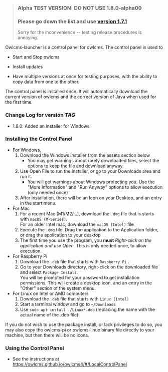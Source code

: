 > ### Alpha TEST VERSION: DO NOT USE 1.8.0-alpha00
>
> ### Please go down the list and use [version 1.7.1](https://github.com/owlcms/owlcms-controlpanel/releases/tag/v1.7.1)
>
> Sorry for the inconvenience -- testing release procedures is annoying.

Owlcms-launcher is a control panel for owlcms.  The control panel is used to

- Start and Stop owlcms

- Install updates
- Have multiple versions at once for testing purposes, with the ability to copy data from one to the other.

The control panel is installed once. It will automatically download the current version of owlcms and the correct version of Java when used for the first time.

### Change Log for version _TAG_

- 1.8.0: Added an installer for Windows

### Installing the Control Panel

- For Windows, 
  1. Download the Windows installer from the assets section below
     - You may get warnings about rarely downloaded files, select the options to keep the file and download anyway.
  2. Use Open File to run the Installer, or go to your Downloads area and run it.
     - You will get warnings about Windows protecting you. Use the "More Information"  and "Run Anyway" options to allow execution (only needed once)
  3. After installation, there will be an Icon on your Desktop, and an entry in the start menu.
- For Mac
  1. For a recent Mac (M1/M2/...), download the `.dmg`  file that is starts with `macOS (M-Series)`.   
     For an older Intel mac, download the `macOS (Intel)` file
  2. Execute the `.dmg` file.  Drag the application to the Application folder, or drag the application to your desktop
  3. The first time you use the program, you **must** *Right-click on the application and use Open.*  This is only needed once, to allow execution.
- For Raspberry Pi
  1. Download the `.deb` file that starts with `Raspberry Pi` .
  2. Go to your Downloads directory, right-click on the downloaded file and select `Package Install`.  
     You will be prompted for your password to get installation permissions. This will create a desktop icon, and an entry in the "Other" section of the system menu.
- For Linux on Intel or AMD computers
  1. Download the `.deb` file that starts with `Linux (Intel)`
  2. Start a terminal window and go to `~/Downloads`
  5. Use `sudo apt install ./Linux*.deb` (replacing the name with the actual name of the .deb file)

If you do not wish to use the package install, or lack privileges to do so, you may also copy the owlcms-pi or owlcms-linux binary file directly to your machine, but then there will be no icons.

### Using the Control Panel

- See the instructions at https://owlcms.github.io/owlcms4/#/LocalControlPanel